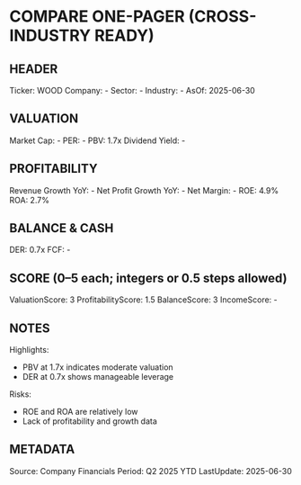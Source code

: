# COMPARE ONE-PAGER (CROSS-INDUSTRY READY)

## HEADER
Ticker: WOOD
Company: -
Sector: -
Industry: -
AsOf: 2025-06-30

## VALUATION
Market Cap: -
PER: -
PBV: 1.7x
Dividend Yield: -

## PROFITABILITY
Revenue Growth YoY: -
Net Profit Growth YoY: -
Net Margin: -
ROE: 4.9%
ROA: 2.7%

## BALANCE & CASH
DER: 0.7x
FCF: -

## SCORE (0–5 each; integers or 0.5 steps allowed)
ValuationScore: 3
ProfitabilityScore: 1.5
BalanceScore: 3
IncomeScore: -

## NOTES
Highlights:
- PBV at 1.7x indicates moderate valuation
- DER at 0.7x shows manageable leverage

Risks:
- ROE and ROA are relatively low
- Lack of profitability and growth data

## METADATA
Source: Company Financials
Period: Q2 2025 YTD
LastUpdate: 2025-06-30